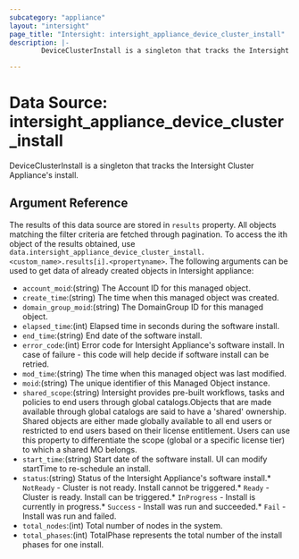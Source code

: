 ```yaml
---
subcategory: "appliance"
layout: "intersight"
page_title: "Intersight: intersight_appliance_device_cluster_install"
description: |-
        DeviceClusterInstall is a singleton that tracks the Intersight Cluster Appliance's install.

---
```


# Data Source: intersight_appliance_device_cluster_install
DeviceClusterInstall is a singleton that tracks the Intersight Cluster Appliance's install.
## Argument Reference
The results of this data source are stored in `results` property.
All objects matching the filter criteria are fetched through pagination.
To access the ith object of the results obtained, use `data.intersight_appliance_device_cluster_install.<custom_name>.results[i].<propertyname>`.
The following arguments can be used to get data of already created objects in Intersight appliance:
* `account_moid`:(string) The Account ID for this managed object. 
* `create_time`:(string) The time when this managed object was created. 
* `domain_group_moid`:(string) The DomainGroup ID for this managed object. 
* `elapsed_time`:(int) Elapsed time in seconds during the software install. 
* `end_time`:(string) End date of the software install. 
* `error_code`:(int) Error code for Intersight Appliance's software install. In case of failure - this code will help decide if software install can be retried. 
* `mod_time`:(string) The time when this managed object was last modified. 
* `moid`:(string) The unique identifier of this Managed Object instance. 
* `shared_scope`:(string) Intersight provides pre-built workflows, tasks and policies to end users through global catalogs.Objects that are made available through global catalogs are said to have a 'shared' ownership. Shared objects are either made globally available to all end users or restricted to end users based on their license entitlement. Users can use this property to differentiate the scope (global or a specific license tier) to which a shared MO belongs. 
* `start_time`:(string) Start date of the software install. UI can modify startTime to re-schedule an install. 
* `status`:(string) Status of the Intersight Appliance's software install.* `NotReady` - Cluster is not ready. Install cannot be triggered.* `Ready` - Cluster is ready. Install can be triggered.* `InProgress` - Install is currently in progress.* `Success` - Install was run and succeeded.* `Fail` - Install was run and failed. 
* `total_nodes`:(int) Total number of nodes in the system. 
* `total_phases`:(int) TotalPhase represents the total number of the install phases for one install. 
 
